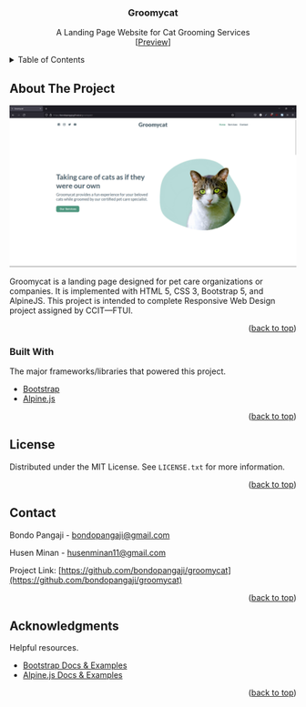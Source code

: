 <div id="top"></div>

<div align="center">

<h3 align="center">Groomycat</h3>
  <p align="center">
    A Landing Page Website for Cat Grooming Services
    <br />
    [<a href="https://bondopangaji.github.io/groomycat/">Preview</a>]
  </p>
</div>

<!-- TABLE OF CONTENTS -->
<details>
  <summary>Table of Contents</summary>
  <ol>
    <li>
      <a href="#about-the-project">About The Project</a>
      <ul>
        <li><a href="#built-with">Built With</a></li>
      </ul>
    </li>
    <li><a href="#license">License</a></li>
    <li><a href="#contact">Contact</a></li>
    <li><a href="#acknowledgments">Acknowledgments</a></li>
  </ol>
</details>

<!-- ABOUT THE PROJECT -->

## About The Project

<img src="assets/img/preview.png"/><br>

Groomycat is a landing page designed for pet care organizations or companies. It is implemented with HTML 5, CSS 3, Bootstrap 5, and AlpineJS. This project is intended to complete Responsive Web Design project assigned by CCIT—FTUI.

<p align="right">(<a href="#top">back to top</a>)</p>

### Built With

The major frameworks/libraries that powered this project.

- [Bootstrap](https://getbootstrap.com/)
- [Alpine.js](https://alpinejs.dev/)

<p align="right">(<a href="#top">back to top</a>)</p>

<!-- LICENSE -->

## License

Distributed under the MIT License. See `LICENSE.txt` for more information.

<p align="right">(<a href="#top">back to top</a>)</p>

<!-- CONTACT -->

## Contact

Bondo Pangaji - [bondopangaji@gmail.com](mailto:bondopangaji@gmail.com)

Husen Minan - [husenminan11@gmail.com](mailto:husenminan11@gmail.com)

Project Link: [https://github.com/bondopangaji/groomycat](https://github.com/bondopangaji/groomycat)

<p align="right">(<a href="#top">back to top</a>)</p>

<!-- ACKNOWLEDGMENTS -->

## Acknowledgments

Helpful resources.

- [Bootstrap Docs & Examples](https://getbootstrap.com/)
- [Alpine.js Docs & Examples](https://alpinejs.dev/)

<p align="right">(<a href="#top">back to top</a>)</p>

<!-- REFERENCE -->
<!-- https://www.markdownguide.org/basic-syntax/#reference-style-links -->
